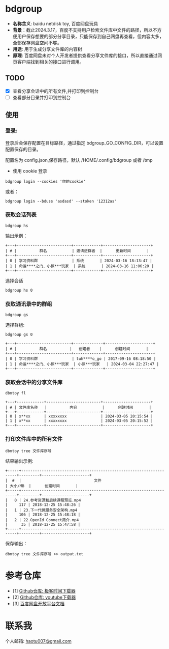 # bdgroup

- **名称含义**: baidu netdisk toy, 百度网盘玩具
- **背景**：截止2024.3.17，百度不支持用户检索文件库中文件的路径，所以不方便用户保存想要的部分分享目录，只能保存到自己网盘再查看，但内容太多，全部保存网盘空间不够。
- **用途**: 用于生成分享文件库的内容树
- **原理**: 百度网盘未对个人开发者提供查看分享文件库的接口，所以直接通过网页客户端找到相关的接口进行调用。

## TODO
- [x] 查看分享会话中的所有文件,并打印到控制台
- [ ] 查看部分目录并打印到控制台

## 使用

### 登录:
登录后会保存配置在目标路径，通过指定 bdgroup_GO_CONFIG_DIR，可以设置配置保存的目录。 

配置名为 config.json,保存路径，默认 /HOME/.config/bdgroup 或者 /tmp



- 使用 cookie 登录
```shell
bdgroup login --cookies '你的cookie'
```
或者：
```shell
bdgroup login --bduss 'asdasd' --stoken '12312as'
```

### 获取会话列表

```shell
bdgroup hs
```

输出示例：
```text
+---+------------------------+------------+---------------------+
| # |          群名           | 邀请进群者  |      更新时间       |
+---+------------------------+------------+---------------------+
| 0 | 学习资料群               | 系统       | 2024-03-16 18:13:47 |
| 1 | 命运****之门、小惊***玩家  | 系统       | 2024-03-16 11:06:20 |
+---+------------------------+------------+---------------------+
```

选择会话
```shell
bdgroup hs 0
```

### 获取通讯录中的群组
```shell
bdgroup gs
```

选择群组:
```shell
bdgroup gs 0
```

```text
+---+------------------------+-------------+---------------------+
| # |          群名          |   创建者    |      创建时间       |
+---+------------------------+-------------+---------------------+
| 0 | 学习资料群               | tuh****o_go | 2017-09-16 08:18:50 |
| 1 | 命运****之门、小惊***玩家  | 小惊***玩家   | 2024-03-04 22:27:47 |
+---+------------------------+-------------+---------------------+
```

### 获取会话中的分享文件库

```shell
dbntoy fl
```

```text
+---+------------+------------------------+---------------------+
| # | 文件库名称   |          内容           |      创建时间       |
+---+------------+------------------------+---------------------+
| 0 | x**xx      | xxxxxxxx               | 2024-03-05 20:15:54 |
| 1 | x**xx      | xxxxxxxx               | 2024-03-05 20:15:52 |
+---+------------+------------------------+---------------------+
```

### 打印文件库中的所有文件
```shell
dbntoy tree 文件库序号
```
结果输出示例:
```text
+-----+--------------------------------------------------------------------+---------+---------------------+
|  #  |                                文件                                 | 大小/MB  |      创建时间       |
+-----+--------------------------------------------------------------------+---------+---------------------+
|   0 | 24.参考资源和后续课程预览.mp4                                          |     117 | 2018-12-25 15:48:26 |
|   1 | 23.下一代微服务安全架构.mp4                                            |     106 | 2018-12-25 15:48:18 |
|   2 | 22.OpenId Connect简介.mp4                                           |      35 | 2018-12-25 15:47:58 |
+-----+--------------------------------------------------------------------+---------+---------------------+
```

保存输出：
```shell
dbntoy tree 文件库序号 >> output.txt
```

# 参考仓库
- [1] [Github仓库: 极客时间下载器](https://github.com/mmzou/geektime-dl)
- [2] [Github仓库: youtube下载器](https://github.com/kkdai/youtube) 
- [3] [百度网盘开放平台文档](https://pan.baidu.com/union/document/basic)

# 联系我

个人邮箱: haotu007@gmail.com
